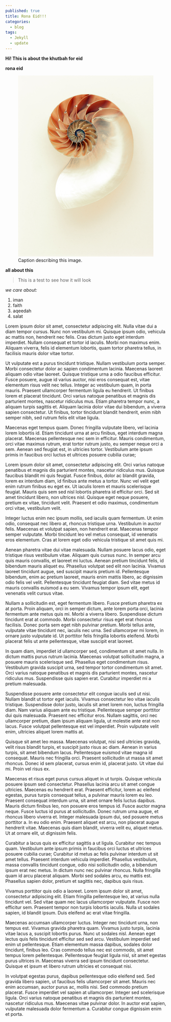 ```yaml
---
published: true
title: Rona Eid!!!
categories:
  - blog
tags:
  - Jekyll
  - update
---
```

**Hi!  This is about the khutbah for eid**

**rona eid**
<figure >
    <img src="/assets/images/shell.jpg"  width="600">
    <figcaption>Caption describing this image.</figcaption>
</figure>

**all about this**
> This is a test to see how it will look

_we care about:_
1. iman
1. faith
1. aqeedah
1. salat

Lorem ipsum dolor sit amet, consectetur adipiscing elit. Nulla vitae dui a diam tempor cursus. Nunc non vestibulum mi. Quisque ipsum odio, vehicula ac mattis non, hendrerit nec felis. Cras dictum justo eget interdum imperdiet. Nullam consequat et tortor id iaculis. Morbi non maximus enim. Aliquam viverra, felis id elementum lobortis, quam tortor pharetra tellus, in facilisis mauris dolor vitae tortor.

Ut vulputate est a purus tincidunt tristique. Nullam vestibulum porta semper. Morbi consectetur dolor ac sapien condimentum lacinia. Maecenas laoreet aliquam odio vitae laoreet. Quisque tristique urna a odio faucibus efficitur. Fusce posuere, augue id varius auctor, nisi eros consequat est, vitae elementum risus velit nec tellus. Integer ac vestibulum quam, in porta mauris. Praesent ullamcorper fermentum ligula eu hendrerit. Ut finibus lorem et placerat tincidunt. Orci varius natoque penatibus et magnis dis parturient montes, nascetur ridiculus mus. Etiam pharetra tempor nunc, a aliquam turpis sagittis et. Aliquam lacinia dolor vitae dui bibendum, a viverra sapien consectetur. Ut finibus, tortor tincidunt blandit hendrerit, enim nibh semper nibh, sed rutrum felis elit vitae ligula.

Maecenas eget tempus quam. Donec fringilla vulputate libero, vel lacinia lorem lobortis id. Etiam tincidunt urna at arcu finibus, eget interdum magna placerat. Maecenas pellentesque nec sem in efficitur. Mauris condimentum, orci vitae maximus rutrum, erat tortor rutrum justo, eu semper neque orci a sem. Aenean sed feugiat est, in ultricies tortor. Vestibulum ante ipsum primis in faucibus orci luctus et ultrices posuere cubilia curae;

Lorem ipsum dolor sit amet, consectetur adipiscing elit. Orci varius natoque penatibus et magnis dis parturient montes, nascetur ridiculus mus. Quisque faucibus blandit mi quis feugiat. Fusce finibus, dolor ac blandit gravida, lorem ex interdum diam, id finibus ante metus a tortor. Nunc vel velit eget enim rutrum finibus eu eget ex. Ut iaculis lorem et mauris scelerisque feugiat. Mauris quis sem sed nisl lobortis pharetra id efficitur orci. Sed sit amet tincidunt libero, non ultrices nisl. Quisque eget neque posuere, pretium ex vitae, tincidunt velit. Praesent et odio maximus, condimentum orci vitae, vestibulum velit.

Integer luctus enim nec ipsum mollis, sed iaculis quam fermentum. Ut enim odio, consequat nec libero at, rhoncus tristique urna. Vestibulum in auctor felis. Maecenas et volutpat sapien, non hendrerit erat. Maecenas tempor semper vulputate. Morbi tincidunt leo vel metus consequat, id venenatis eros elementum. Cras at lorem eget odio vehicula tristique sit amet quis mi.

Aenean pharetra vitae dui vitae malesuada. Nullam posuere lacus odio, eget tristique risus vestibulum vitae. Aliquam quis cursus nunc. In semper arcu quis mauris convallis, et laoreet mi luctus. Aenean pretium tincidunt felis, id bibendum mauris aliquet eu. Phasellus volutpat sed elit non lacinia. Vivamus laoreet tincidunt augue, sed suscipit mauris pretium id. Pellentesque bibendum, enim ac pretium laoreet, mauris enim mattis libero, ac dignissim odio felis vel velit. Pellentesque tincidunt feugiat diam. Sed vitae metus id mauris convallis euismod a eu sem. Vivamus tempor ipsum elit, eget venenatis velit cursus vitae.

Nullam a sollicitudin est, eget fermentum libero. Fusce pretium pharetra ex at porta. Proin aliquam, orci in semper dictum, ante lorem porta orci, lacinia fermentum ante metus quis mi. Morbi a viverra libero. Suspendisse dictum tincidunt erat at commodo. Morbi consectetur risus eget erat rhoncus facilisis. Donec porta sem eget nibh pulvinar pretium. Morbi tellus ante, vulputate vitae tincidunt nec, iaculis nec urna. Sed ullamcorper mi lorem, in ornare justo vulputate id. Ut porttitor felis fringilla lobortis eleifend. Morbi placerat felis ut ante pellentesque, vitae suscipit erat laoreet.

In quam diam, imperdiet id ullamcorper sed, condimentum sit amet nulla. In dictum mattis purus rutrum lacinia. Maecenas volutpat sollicitudin magna, a posuere mauris scelerisque sed. Phasellus eget condimentum risus. Vestibulum gravida suscipit urna, sed tempor tortor condimentum sit amet. Orci varius natoque penatibus et magnis dis parturient montes, nascetur ridiculus mus. Suspendisse quis sapien erat. Curabitur imperdiet mi a pretium malesuada.

Suspendisse posuere ante consectetur elit congue iaculis sed ut nisi. Nullam blandit ut tortor eget iaculis. Vivamus consectetur leo vitae iaculis tristique. Suspendisse dolor justo, iaculis sit amet lorem non, luctus fringilla diam. Nam varius aliquam ante eu tristique. Pellentesque semper porttitor dui quis malesuada. Praesent nec efficitur eros. Nullam sagittis, orci nec ullamcorper pretium, diam ipsum aliquam ligula, ut molestie ante erat non lacus. Fusce volutpat pellentesque est vel imperdiet. Proin vulputate velit enim, ultricies aliquet lorem mattis at.

Quisque sit amet leo massa. Maecenas volutpat, nisi sed ultricies gravida, velit risus blandit turpis, et suscipit justo risus ac diam. Aenean in varius turpis, sit amet bibendum lacus. Pellentesque euismod vitae magna id consequat. Mauris nec fringilla orci. Praesent sollicitudin ut massa sit amet rhoncus. Donec id sem placerat, cursus enim id, placerat justo. Ut vitae dui mi. Proin vel risus ex.

Maecenas et risus eget purus cursus aliquet in ut turpis. Quisque vehicula posuere ipsum sed consectetur. Phasellus lacinia arcu sit amet congue ultricies. Maecenas eu hendrerit erat. Praesent efficitur, lorem ac eleifend egestas, purus turpis consequat tellus, a pulvinar mauris lorem eu leo. Praesent consequat interdum urna, sit amet ornare felis luctus dapibus. Mauris dictum finibus leo, non posuere eros tempus id. Fusce auctor magna neque. Fusce luctus id purus at sollicitudin. Donec rutrum urna augue, et rhoncus libero viverra et. Integer malesuada ipsum dui, sed posuere metus porttitor a. In eu odio enim. Praesent aliquet est arcu, non placerat augue hendrerit vitae. Maecenas quis diam blandit, viverra velit eu, aliquet metus. Ut at ornare elit, ut dignissim felis.

Curabitur a lacus quis ex efficitur sagittis a ut ligula. Curabitur nec tempus quam. Vestibulum ante ipsum primis in faucibus orci luctus et ultrices posuere cubilia curae; Curabitur id metus ac felis pulvinar interdum ut sit amet tellus. Praesent interdum vehicula imperdiet. Phasellus vestibulum, massa convallis tincidunt congue, odio nisi sollicitudin odio, a bibendum ipsum erat nec metus. In dictum nunc nec pulvinar rhoncus. Nulla fringilla quam id arcu placerat aliquam. Morbi sed sodales arcu, eu mattis est. Phasellus sapien dolor, pretium et sagittis nec, dapibus quis risus.

Vivamus porttitor quis odio a laoreet. Lorem ipsum dolor sit amet, consectetur adipiscing elit. Etiam fringilla pellentesque leo, at varius nulla tincidunt vel. Sed vitae quam nec lacus ullamcorper vulputate. Fusce non efficitur sem. Praesent tempor non turpis lobortis iaculis. Nulla ut sodales sapien, id blandit ipsum. Duis eleifend ac erat vitae fringilla.

Maecenas accumsan ullamcorper luctus. Integer nec tincidunt urna, non tempus est. Vivamus gravida pharetra quam. Vivamus justo turpis, lacinia vitae lacus a, suscipit lobortis purus. Nunc ut sodales nisl. Aenean eget lectus quis felis tincidunt efficitur sed sed arcu. Vestibulum imperdiet sed enim ut pellentesque. Etiam elementum massa dapibus, sodales dolor tincidunt, finibus leo. Cras commodo tellus nec est commodo, sit amet tempus lorem pellentesque. Pellentesque feugiat ligula nisl, sit amet egestas purus ultrices in. Maecenas viverra sed ipsum tincidunt consectetur. Quisque et ipsum et libero rutrum ultricies et consequat nisi.

In volutpat egestas purus, dapibus pellentesque odio eleifend sed. Sed gravida libero sapien, ut faucibus felis ullamcorper sit amet. Mauris nec enim accumsan, auctor purus ac, mollis nisi. Sed commodo pretium placerat. Fusce imperdiet vel sapien at ullamcorper. Integer sed scelerisque ligula. Orci varius natoque penatibus et magnis dis parturient montes, nascetur ridiculus mus. Maecenas vitae pulvinar dolor. In auctor erat sapien, vulputate malesuada dolor fermentum a. Curabitur congue dignissim enim et porta.
